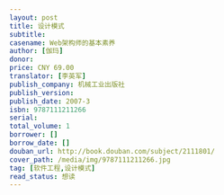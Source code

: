 ```yaml
---
layout: post
title: 设计模式
subtitle: 
casename: Web架构师的基本素养
author: [伽玛]
donor: 
price: CNY 69.00
translator: [李英军]
publish_company: 机械工业出版社
publish_version: 
publish_date: 2007-3
isbn: 9787111211266
serial: 
total_volume: 1
borrower: []
borrow_date: []
douban_url: http://book.douban.com/subject/2111801/
cover_path: /media/img/9787111211266.jpg
tag: [软件工程,设计模式]
read_status: 想读
---
```

